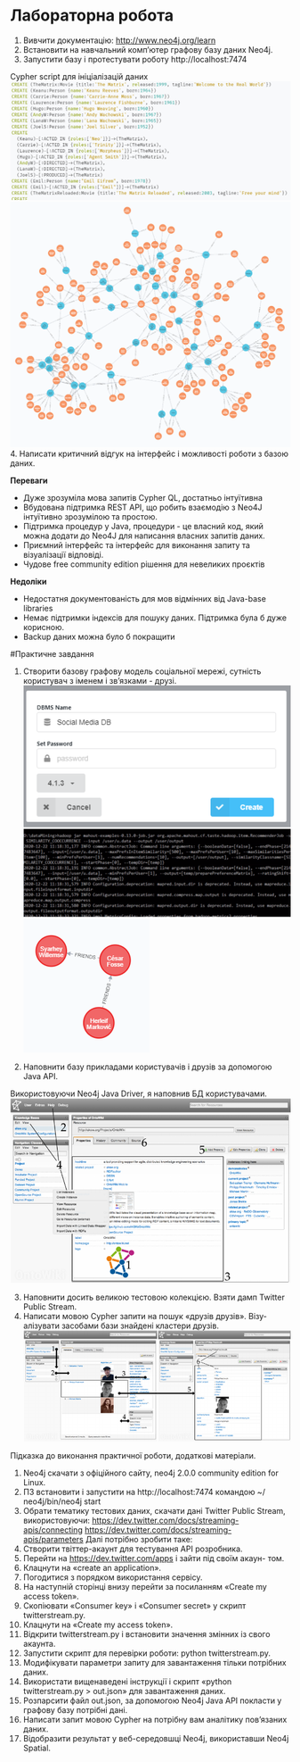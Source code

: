 # Лабораторна робота
1. Вивчити документацію: http://www.neo4j.org/learn
2. Встановити на навчальний комп’ютер графову базу даних Neo4j.
3. Запустити базу і протестувати роботу http://localhost:7474

Cypher script для ініціалізацій даних
![](../media/image17.png)
![](../media/image15.png)
4. Написати критичний відгук на інтерфейс і можливості роботи з базою даних.

**Переваги**
+ Дуже зрозуміла мова запитів Cypher QL, достатньо інтуїтивна
+ Вбудована підтримка REST API, що робить взаємодію з Neo4J інтуїтивно зрозумілою та простою.
+ Підтримка процедур у Java, процедури - це власний код, який можна додати до Neo4J для написання власних запитів даних.
+ Приємний інтерфейс та інтерфейс для виконання запиту та візуалізації відповіді.
+ Чудове free community edition рішення для невеликих проєктів

**Недоліки**
+ Недостатня документованість для мов відмінних від Java-base libraries
+ Немає підтримки індексів для пошуку даних. Підтримка була б дуже корисною.
+ Backup даних можна було б покращити


#Практичне завдання
1. Створити базову графову модель соціальної мережі, сутність користувач з іменем і зв’язками - друзі.
![](../media/image13.png)![](../media/image8.png)
![](../media/image16.png)

2. Наповнити базу прикладами користувачів і друзів за допомогою Java АРІ.

Використовуючи Neo4j Java Driver, я наповнив БД користувачами.
![](../media/image2.png)

3. Наповнити досить великою тестовою колекцією. Взяти дамп Twitter Public Stream.
4. Написати мовою Cypher запити на пошук «друзів друзів». Візу- алізувати засобами бази знайдені кластери друзів.
![](../media/image4.png)

Підказка до виконання практичної роботи, додаткові матеріали.
1. Neo4j скачати з офіційного сайту, neo4j 2.0.0 community edition for Linux.
2. ПЗ встановити і запустити на http://localhost:7474 командою ~/ neo4j/bin/neo4j start
3. Обрати тематику тестових даних, скачати дані Twitter Public Stream, використовуючи:
https://dev.twitter.com/docs/streaming-apis/connecting
https://dev.twitter.com/docs/streaming-apis/parameters
Далі потрібно зробити таке:
1. Створити твіттер-акаунт для тестування АРІ розробника.
2. Перейти на https://dev.twitter.com/apps і зайти під своїм акаун-
том.
3. Клацнути на «create an application».
4. Погодитися з порядком використання сервісу.
5. На наступній сторінці внизу перейти за посиланням «Create my access token».
6. Скопіювати «Consumer key» і «Consumer secret» y скрипт twitterstream.py.
7. Клацнути на «Create my access token».
8. Відкрити twitterstream.py і встановити значення змінних із свого акаунта.
9. Запустити скрипт для перевірки роботи:
python twitterstream.py.
10. Модифікувати параметри запиту для завантаження тільки потрібних даних.
11. Використати вищенаведені інструкції і скрипт «python twitterstream.py > out.json» для завантаження даних.
12. Розпарсити файл out.json, за допомогою Neo4j Java АРІ покласти у графову базу потрібні дані.
13. Написати запит мовою Cypher на потрібну вам аналітику пов’язаних даних.
14. Відобразити результат у веб-середовшці Neo4j, використавши Neo4j Spatial.

